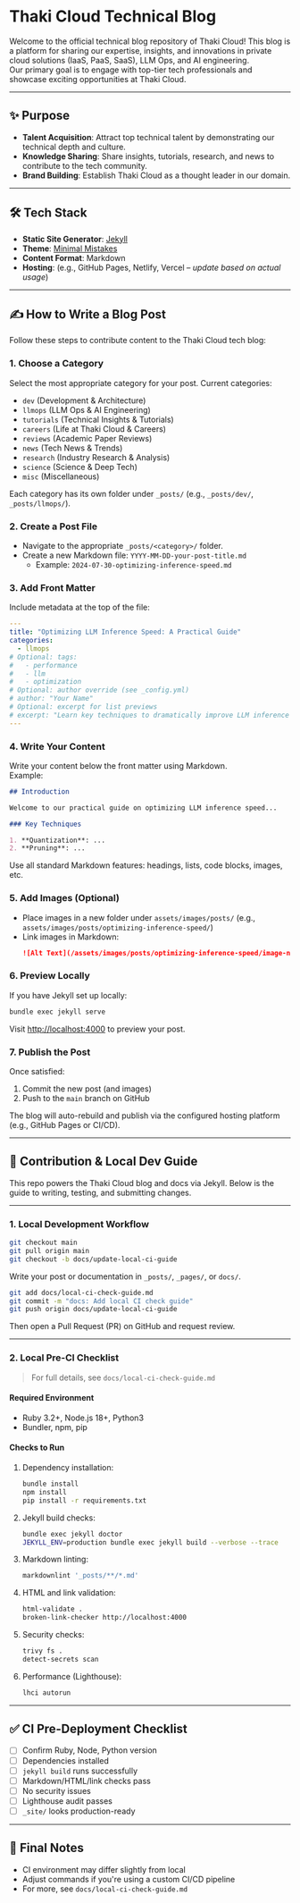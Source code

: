 
# Thaki Cloud Technical Blog

Welcome to the official technical blog repository of Thaki Cloud! This blog is a platform for sharing our expertise, insights, and innovations in private cloud solutions (IaaS, PaaS, SaaS), LLM Ops, and AI engineering.  
Our primary goal is to engage with top-tier tech professionals and showcase exciting opportunities at Thaki Cloud.

---

## ✨ Purpose

- **Talent Acquisition**: Attract top technical talent by demonstrating our technical depth and culture.
- **Knowledge Sharing**: Share insights, tutorials, research, and news to contribute to the tech community.
- **Brand Building**: Establish Thaki Cloud as a thought leader in our domain.

---

## 🛠️ Tech Stack

- **Static Site Generator**: [Jekyll](https://jekyllrb.com/)
- **Theme**: [Minimal Mistakes](https://mmistakes.github.io/minimal-mistakes/)
- **Content Format**: Markdown
- **Hosting**: (e.g., GitHub Pages, Netlify, Vercel – *update based on actual usage*)

---

## ✍️ How to Write a Blog Post

Follow these steps to contribute content to the Thaki Cloud tech blog:

### 1. Choose a Category

Select the most appropriate category for your post. Current categories:

- `dev` (Development & Architecture)
- `llmops` (LLM Ops & AI Engineering)
- `tutorials` (Technical Insights & Tutorials)
- `careers` (Life at Thaki Cloud & Careers)
- `reviews` (Academic Paper Reviews)
- `news` (Tech News & Trends)
- `research` (Industry Research & Analysis)
- `science` (Science & Deep Tech)
- `misc` (Miscellaneous)

Each category has its own folder under `_posts/` (e.g., `_posts/dev/`, `_posts/llmops/`).

### 2. Create a Post File

- Navigate to the appropriate `_posts/<category>/` folder.
- Create a new Markdown file: `YYYY-MM-DD-your-post-title.md`
  - Example: `2024-07-30-optimizing-inference-speed.md`

### 3. Add Front Matter

Include metadata at the top of the file:

```yaml
---
title: "Optimizing LLM Inference Speed: A Practical Guide"
categories:
  - llmops
# Optional: tags:
#   - performance
#   - llm
#   - optimization
# Optional: author override (see _config.yml)
# author: "Your Name"
# Optional: excerpt for list previews
# excerpt: "Learn key techniques to dramatically improve LLM inference performance..."
---
```

### 4. Write Your Content

Write your content below the front matter using Markdown.  
Example:

```markdown
## Introduction

Welcome to our practical guide on optimizing LLM inference speed...

### Key Techniques

1. **Quantization**: ...
2. **Pruning**: ...
```

Use all standard Markdown features: headings, lists, code blocks, images, etc.

### 5. Add Images (Optional)

- Place images in a new folder under `assets/images/posts/` (e.g., `assets/images/posts/optimizing-inference-speed/`)
- Link images in Markdown:
  ```markdown
  ![Alt Text](/assets/images/posts/optimizing-inference-speed/image-name.png)
  ```

### 6. Preview Locally

If you have Jekyll set up locally:

```bash
bundle exec jekyll serve
```

Visit [http://localhost:4000](http://localhost:4000) to preview your post.

### 7. Publish the Post

Once satisfied:

1. Commit the new post (and images)
2. Push to the `main` branch on GitHub

The blog will auto-rebuild and publish via the configured hosting platform (e.g., GitHub Pages or CI/CD).

---

## 📝 Contribution & Local Dev Guide

This repo powers the Thaki Cloud blog and docs via Jekyll. Below is the guide to writing, testing, and submitting changes.

---

### 1. Local Development Workflow

```bash
git checkout main
git pull origin main
git checkout -b docs/update-local-ci-guide
```

Write your post or documentation in `_posts/`, `_pages/`, or `docs/`.

```bash
git add docs/local-ci-check-guide.md
git commit -m "docs: Add local CI check guide"
git push origin docs/update-local-ci-guide
```

Then open a Pull Request (PR) on GitHub and request review.

---

### 2. Local Pre-CI Checklist

> For full details, see `docs/local-ci-check-guide.md`

#### Required Environment

- Ruby 3.2+, Node.js 18+, Python3
- Bundler, npm, pip

#### Checks to Run

1. Dependency installation:
   ```bash
   bundle install
   npm install
   pip install -r requirements.txt
   ```
2. Jekyll build checks:
   ```bash
   bundle exec jekyll doctor
   JEKYLL_ENV=production bundle exec jekyll build --verbose --trace
   ```
3. Markdown linting:
   ```bash
   markdownlint '_posts/**/*.md'
   ```
4. HTML and link validation:
   ```bash
   html-validate .
   broken-link-checker http://localhost:4000
   ```
5. Security checks:
   ```bash
   trivy fs .
   detect-secrets scan
   ```
6. Performance (Lighthouse):
   ```bash
   lhci autorun
   ```

---

## ✅ CI Pre-Deployment Checklist

- [ ] Confirm Ruby, Node, Python version
- [ ] Dependencies installed
- [ ] `jekyll build` runs successfully
- [ ] Markdown/HTML/link checks pass
- [ ] No security issues
- [ ] Lighthouse audit passes
- [ ] `_site/` looks production-ready

---

## 🧠 Final Notes

- CI environment may differ slightly from local
- Adjust commands if you're using a custom CI/CD pipeline
- For more, see `docs/local-ci-check-guide.md`

